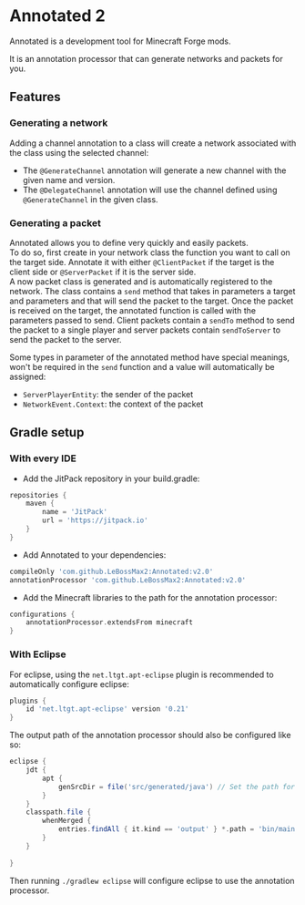 # Annotated 2
Annotated is a development tool for Minecraft Forge mods.

It is an annotation processor that can generate networks and packets for you.

## Features

### Generating a network

Adding a channel annotation to a class will create a network associated with the class using the selected channel:  
* The ``@GenerateChannel`` annotation will generate a new channel with the given name and version.
* The ``@DelegateChannel`` annotation will use the channel defined using ``@GenerateChannel`` in the given class.

### Generating a packet

Annotated allows you to define very quickly and easily packets.  
To do so, first create in your network class the function you want to call on the target side.
Annotate it with either ``@ClientPacket`` if the target is the client side or ``@ServerPacket`` if it is the server side.  
A now packet class is generated and is automatically registered to the network.
The class contains a ``send`` method that takes in parameters a target and parameters and that will send the packet to the target. Once the packet is received on the target, the annotated function is called with the parameters passed to send.
Client packets contain a ``sendTo`` method to send the packet to a single player and server packets contain ``sendToServer`` to send the packet to the server.

Some types in parameter of the annotated method have special meanings, won't be required in the ``send`` function and a value will automatically be assigned:  
* ``ServerPlayerEntity``: the sender of the packet
* ``NetworkEvent.Context``: the context of the packet

## Gradle setup

### With every IDE

* Add the JitPack repository in your build.gradle:

```groovy
repositories {
    maven {
        name = 'JitPack'
        url = 'https://jitpack.io'
    }
}
```

* Add Annotated to your dependencies:

```groovy
compileOnly 'com.github.LeBossMax2:Annotated:v2.0'
annotationProcessor 'com.github.LeBossMax2:Annotated:v2.0'
```

* Add the Minecraft libraries to the path for the annotation processor:

```groovy
configurations {
    annotationProcessor.extendsFrom minecraft
}
```

### With Eclipse

For eclipse, using the ``net.ltgt.apt-eclipse`` plugin is recommended to automatically configure eclipse:

```groovy
plugins {
    id 'net.ltgt.apt-eclipse' version '0.21'
}
```

The output path of the annotation processor should also be configured like so:

```groovy
eclipse {
	jdt {
		apt {
			genSrcDir = file('src/generated/java') // Set the path for the generated code (optional)
		}
	}
	classpath.file {
		whenMerged {
			entries.findAll { it.kind == 'output' } *.path = 'bin/main' // Set the path for the generated classes to be accessible by forge
		}
	}
			
}
```

Then running ``./gradlew eclipse`` will configure eclipse to use the annotation processor.